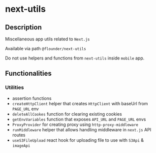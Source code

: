 # next-utils

[comment]: <> (Required section: Description & Functionalities)

## Description

Miscellaneous app utils related to `Next.js`

Available via path `@flounder/next-utils`

Do not use helpers and functions from `next-utils` inside `mobile` app.

## Functionalities

### Utilities

- assertion functions
- `createHttpClient` helper that creates `HttpClient` with baseUrl from `PAGE_URL` env
- `deleteAllCookes` function for clearing existing cookies
- `getEnvVariables` function that exposes `API_URL` and `PAGE_URL` envs
- `ProxyProvider` for creating proxy using `http-proxy-middleware`
- `runMiddleware` helper that allows handling middleware in `next.js` API routes
- `useS3FileUpload` react hook for uploading file to use with `S3Api` & `imageApi`
